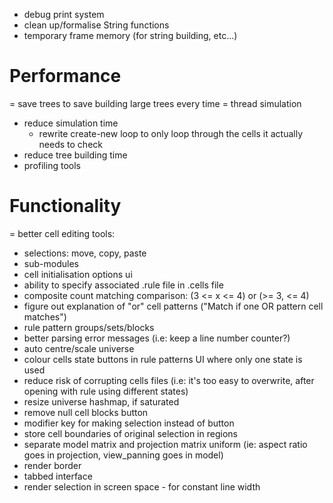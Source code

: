 - debug print system
- clean up/formalise String functions
- temporary frame memory (for string building, etc...)

# Performance
= save trees to save building large trees every time
= thread simulation
- reduce simulation time
  - rewrite create-new loop to only loop through the cells it actually needs to check
- reduce tree building time
- profiling tools

# Functionality
= better cell editing tools:
  - selections: move, copy, paste
  - sub-modules
- cell initialisation options ui
- ability to specify associated .rule file in .cells file
- composite count matching comparison: (3 <= x <= 4) or (>= 3, <= 4)
- figure out explanation of "or" cell patterns ("Match if one OR pattern cell matches")
- rule pattern groups/sets/blocks
- better parsing error messages (i.e: keep a line number counter?)
- auto centre/scale universe
- colour cells state buttons in rule patterns UI where only one state is used
- reduce risk of corrupting cells files (i.e: it's too easy to overwrite, after opening with rule using different states)
- resize universe hashmap, if saturated
- remove null cell blocks button
- modifier key for making selection instead of button
- store cell boundaries of original selection in regions
- separate model matrix and projection matrix uniform (ie: aspect ratio goes in projection, view_panning goes in model)
- render border
- tabbed interface
- render selection in screen space - for constant line width